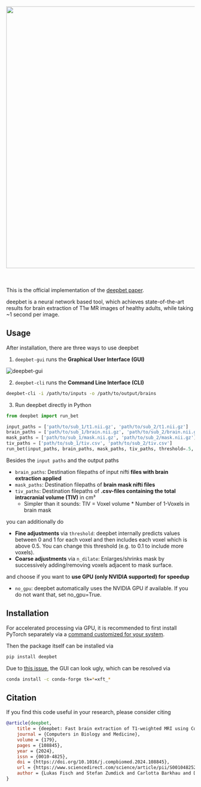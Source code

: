 <h1 align="center">
<img src='https://github.com/wwu-mmll/deepbet/assets/55840648/ceff1fcc-e14b-4938-8f03-2cb28712eec1' width='700'>
</h1><br>

This is the official implementation of the [deepbet paper](https://www.sciencedirect.com/science/article/pii/S0010482524009302?dgcid=author).

deepbet is a neural network based tool, which achieves state-of-the-art results for brain extraction of T1w MR images 
of healthy adults, while taking ~1 second per image.

## Usage
After installation, there are three ways to use deepbet
1. ```deepbet-gui``` runs the **Graphical User Interface (GUI)**

![deepbet-gui](https://github.com/user-attachments/assets/3a90c38d-f387-4c7d-a7e5-0e42efdfc9e9)

2. ```deepbet-cli``` runs the **Command Line Interface (CLI)**

```bash
deepbet-cli -i /path/to/inputs -o /path/to/output/brains
```

3. Run deepbet directly in Python

```python
from deepbet import run_bet

input_paths = ['path/to/sub_1/t1.nii.gz', 'path/to/sub_2/t1.nii.gz']
brain_paths = ['path/to/sub_1/brain.nii.gz', 'path/to/sub_2/brain.nii.gz']
mask_paths = ['path/to/sub_1/mask.nii.gz', 'path/to/sub_2/mask.nii.gz']
tiv_paths = ['path/to/sub_1/tiv.csv', 'path/to/sub_2/tiv.csv']
run_bet(input_paths, brain_paths, mask_paths, tiv_paths, threshold=.5, n_dilate=0, no_gpu=False)
```

Besides the `input paths` and the output paths

- `brain_paths`: Destination filepaths of input nifti **files with brain extraction applied**
- `mask_paths`: Destination filepaths of **brain mask nifti files**
- `tiv_paths`: Destination filepaths of **.csv-files containing the total intracranial volume (TIV)** in cm³
    - Simpler than it sounds: TIV = Voxel volume * Number of 1-Voxels in brain mask

you can additionally do

- **Fine adjustments** via `threshold`: deepbet internally predicts values between 0 and 1 for each voxel and then includes each voxel which is above 0.5. 
You can change this threshold (e.g. to 0.1 to include more voxels).
- **Coarse adjustments** via `n_dilate`: Enlarges/shrinks mask by successively adding/removing voxels adjacent to mask surface.

and choose if you want to **use GPU (only NVIDIA supported) for speedup**

- `no_gpu`: deepbet automatically uses the NVIDIA GPU if available. If you do not want that, set no_gpu=True.

## Installation
For accelerated processing via GPU, it is recommended to first install PyTorch separately via a [command customized for your system](https://pytorch.org/get-started/locally/).

Then the package itself can be installed via
```bash
pip install deepbet
```
Due to [this issue](https://github.com/ContinuumIO/anaconda-issues/issues/6833), the GUI can look ugly, which can be resolved via
```bash
conda install -c conda-forge tk=*=xft_*
```

## Citation
If you find this code useful in your research, please consider citing

```bibtex
@article{deepbet,
    title = {deepbet: Fast brain extraction of T1-weighted MRI using Convolutional Neural Networks},
    journal = {Computers in Biology and Medicine},
    volume = {179},
    pages = {108845},
    year = {2024},
    issn = {0010-4825},
    doi = {https://doi.org/10.1016/j.compbiomed.2024.108845},
    url = {https://www.sciencedirect.com/science/article/pii/S0010482524009302},
    author = {Lukas Fisch and Stefan Zumdick and Carlotta Barkhau and Daniel Emden and Jan Ernsting and Ramona Leenings and Kelvin Sarink and Nils R. Winter and Benjamin Risse and Udo Dannlowski and Tim Hahn},
}
```
